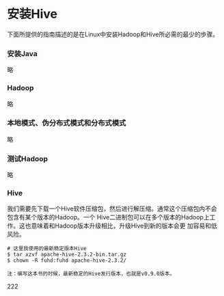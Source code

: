 安装Hive
=================================================================================
下面所提供的指南描述的是在Linux中安装Hadoop和Hive所必需的最少的步骤。

### 安装Java
略

### Hadoop
略

### 本地模式、伪分布式模式和分布式模式
略

### 测试Hadoop
略

### Hive
我们需要先下载一个Hive软件压缩包，然后进行解压缩。通常这个压缩包内不会包含有某个版本的Hadoop。一个
Hive二进制包可以在多个版本的Hadoop上工作。这也意味着和Hadoop版本升级相比，升级Hive到新的版本会更
加容易和低风险。
```shell
# 这里我使用的最新稳定版本Hive
$ tar xzvf apache-hive-2.3.2-bin.tar.gz
$ chown -R fuhd:fuhd apache-hive-2.3.2/
```
```
注：编写这本书的时候，最新稳定的Hive发行版本，也就是v0.9.0版本。
```




































222
